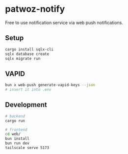 # patwoz-notify

Free to use notification service via web push notifications.

## Setup

```sh
cargo install sqlx-cli
sqlx database create
sqlx migrate run
```

## VAPID

```sh
bun x web-push generate-vapid-keys --json
# insert it into .env
```

## Development

```sh
# backend
cargo run

# frontend
cd web/
bun install
bun run dev
tailscale serve 5173
```
